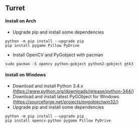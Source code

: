 
## **Turret** ##

#### Install on Arch ####

 - Upgrade pip and install some dependencies
 
```
python -m pip install --upgrade pip
pip install pygame Pillow PyDrive
```
 - Install OpenCV and PyGobject with pacman
```
sudo pacman -S opencv python-gobject python2-gobject gtk3
```

#### Install on Windows ####

 - Download and install Python 3.4.x (https://www.python.org/downloads/release/python-344/)
 - Download and install latest PyGObject for Windows (https://sourceforge.net/projects/pygobjectwin32/)
 - Upgrade pip and install some dependencies
```
python -m pip install --upgrade pip
pip install opencv-python pygame Pillow PyDrive
```
